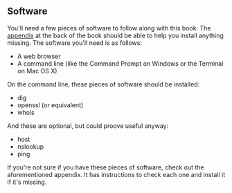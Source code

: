 ## Software

You'll need a few pieces of software to follow along with this book. The [appendix](#appendix) at the back of the book should be able to help you install anything missing. The software you'll need is as follows:

* A web browser
* A command line (like the Command Prompt on Windows or the Terminal on Mac OS X)

On the command line, these pieces of software should be installed:

* dig
* openssl (or equivalent)
* whois

And these are optional, but could proove useful anyway:

* host
* nslookup
* ping

If you're not sure if you have these pieces of software, check out the aforementioned appendix. It has instructions to check each one and install it if it's missing.

